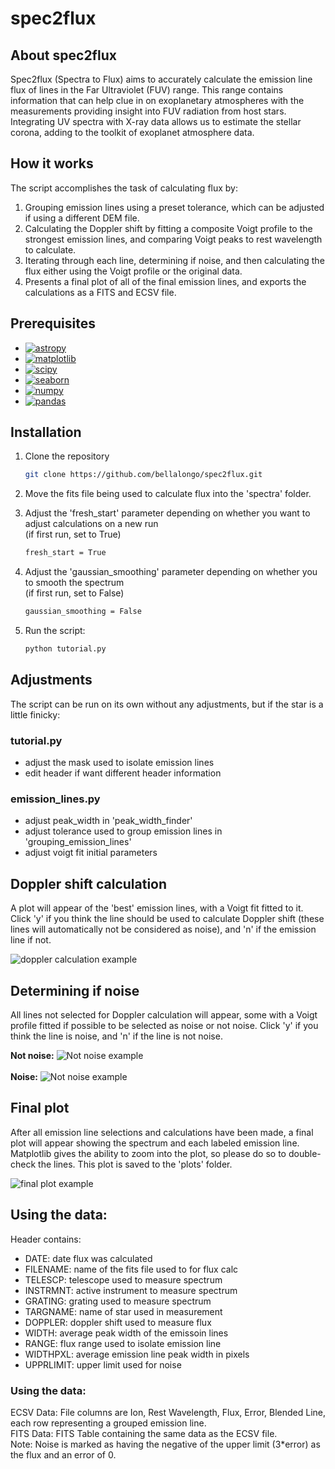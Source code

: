 # spec2flux


## About spec2flux
Spec2flux (Spectra to Flux) aims to accurately calculate the emission line flux of lines in the Far Ultraviolet (FUV) range. This range contains information that can help clue in on exoplanetary atmospheres with the measurements providing insight into FUV radiation from host stars. Integrating UV spectra with X-ray data allows us to estimate the stellar corona, adding to the toolkit of exoplanet atmosphere data. 


## How it works
The script accomplishes the task of calculating flux by:
1. Grouping emission lines using a preset tolerance, which can be adjusted if using a different DEM file.
2. Calculating the Doppler shift by fitting a composite Voigt profile to the strongest emission lines, and comparing Voigt peaks to rest wavelength to calculate.
3. Iterating through each line, determining if noise, and then calculating the flux either using the Voigt profile or the original data.
4. Presents a final plot of all of the final emission lines, and exports the calculations as a FITS and ECSV file.


## Prerequisites 
* [![astropy][astropy-pic]][astropy-url]
* [![matplotlib][matplotlib-pic]][matplotlib-url]
* [![scipy][scipy-pic]][scipy-url]
* [![seaborn][seaborn-pic]][seaborn-url]
* [![numpy][numpy-pic]][numpy-url]
* [![pandas][pandas-pic]][pandas-url]


## Installation
1. Clone the repository </br>

   ```sh
   git clone https://github.com/bellalongo/spec2flux.git
   ```
2. Move the fits file being used to calculate flux into the 'spectra' folder.
3. Adjust the 'fresh_start' parameter depending on whether you want to adjust calculations on a new run </br>
   (if first run, set to True)
   ```sh
   fresh_start = True
   ```
3. Adjust the 'gaussian_smoothing' parameter depending on whether you to smooth the spectrum </br>
   (if first run, set to False)
   ```sh
   gaussian_smoothing = False
   ```
5. Run the script:
    ```sh
   python tutorial.py
   ```

## Adjustments
The script can be run on its own without any adjustments, but if the star is a little finicky:
### tutorial.py
* adjust the mask used to isolate emission lines
* edit header if want different header information
### emission_lines.py
* adjust peak_width in 'peak_width_finder'
* adjust tolerance used to group emission lines in 'grouping_emission_lines'
* adjust voigt fit initial parameters
  


## Doppler shift calculation
A plot will appear of the 'best' emission lines, with a Voigt fit fitted to it. Click 'y' if you think the line should be used to calculate Doppler shift (these lines will automatically not be considered as noise), and 'n' if the emission line if not. </br>

![doppler calculation example](https://github.com/bellalongo/spec2flux/blob/main/readme_pics/doppler_calc.png?raw=true)
</br>

## Determining if noise
All lines not selected for Doppler calculation will appear, some with a Voigt profile fitted if possible to be selected as noise or not noise. Click 'y' if you think the line is noise, and 'n' if the line is not noise. </br>

**Not noise:**
![Not noise example](https://github.com/bellalongo/spec2flux/blob/main/readme_pics/not_noise.png?raw=true)
</br>
</br>
**Noise:**
![Not noise example](https://github.com/bellalongo/spec2flux/blob/main/readme_pics/noise.png?raw=true)

## Final plot
After all emission line selections and calculations have been made, a final plot will appear showing the spectrum and each labeled emission line. Matplotlib gives the ability to zoom into the plot, so please do so to double-check the lines. This plot is saved to the 'plots' folder. </br>

![final plot example](https://github.com/bellalongo/spec2flux/blob/main/readme_pics/final_plot.png?raw=true)
</br>



## Using the data:
Header contains:
* DATE: date flux was calculated
* FILENAME: name of the fits file used to for flux calc
* TELESCP: telescope used to measure spectrum
* INSTRMNT: active instrument to measure spectrum
* GRATING: grating used to measure spectrum
* TARGNAME: name of star used in measurement
* DOPPLER: doppler shift used to measure flux
* WIDTH: average peak width of the emissoin lines
* RANGE: flux range used to isolate emission line
* WIDTHPXL: average emission line peak width in pixels
* UPPRLIMIT: upper limit used for noise


### Using the data:
ECSV Data: File columns are Ion, Rest Wavelength, Flux, Error, Blended Line, each row representing a grouped emission line.  <br />
FITS Data: FITS Table containing the same data as the ECSV file. <br />
Note: Noise is marked as having the negative of the upper limit (3*error) as the flux and an error of 0. <br />


  





[astropy-url]: https://astropy.org/
[astropy-pic]: https://img.shields.io/badge/astropy-red?style=for-the-badge
[matplotlib-url]: https://matplotlib.org/stable/index.html
[matplotlib-pic]: https://img.shields.io/badge/matplotlib-orange?style=for-the-badge
[scipy-url]: https://scipy.org/
[scipy-pic]: https://img.shields.io/badge/scipy-yellow?style=for-the-badge
[seaborn-url]: https://seaborn.pydata.org/
[seaborn-pic]: https://img.shields.io/badge/seaborn-green?style=for-the-badge
[numpy-url]: https://numpy.org/doc/
[numpy-pic]: https://img.shields.io/badge/numpy-blue?style=for-the-badge
[pandas-url]: https://pandas.pydata.org/docs/
[pandas-pic]: https://img.shields.io/badge/pandas-purple?style=for-the-badge

